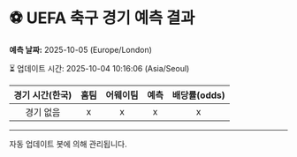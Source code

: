 # ⚽️ UEFA 축구 경기 예측 결과

**예측 날짜:** 2025-10-05 (Europe/London)

⏳ 업데이트 시간: 2025-10-04 10:16:06 (Asia/Seoul)

| 경기 시간(한국) | 홈팀 | 어웨이팀 | 예측 | 배당률(odds) |
|:-------------:|:-----:|:-------:|:-----:|:------------:|
| 경기 없음 | x | x | x | x |

---
자동 업데이트 봇에 의해 관리됩니다.
